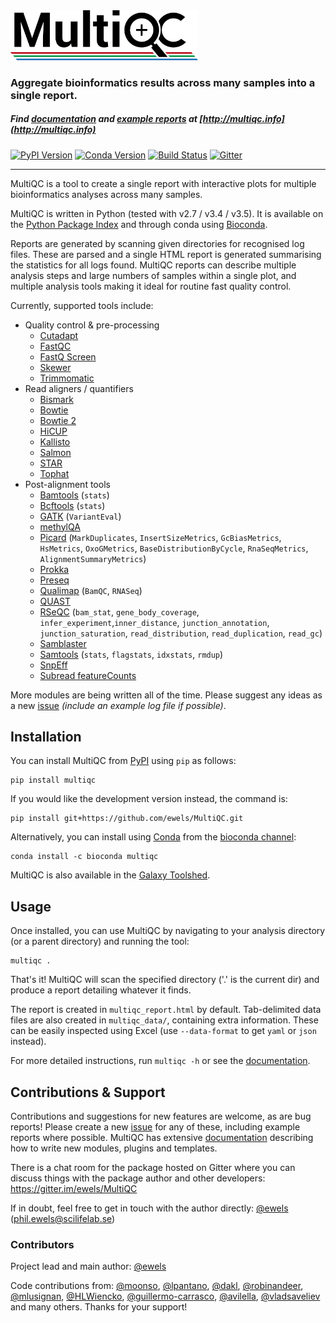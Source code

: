 <img src="multiqc/templates/default/assets/img/MultiQC_logo.png" width="300" title="MultiQC">

### Aggregate bioinformatics results across many samples into a single report.

##### Find [documentation](http://multiqc.info/docs) and [example reports](http://multiqc.info/examples/rna-seq/multiqc_report.html) at [http://multiqc.info](http://multiqc.info)

[![PyPI Version](https://img.shields.io/pypi/v/multiqc.svg?style=flat-square)](https://pypi.python.org/pypi/multiqc/)
[![Conda Version](https://anaconda.org/bioconda/multiqc/badges/version.svg)](https://anaconda.org/bioconda/multiqc)
[![Build Status](https://img.shields.io/travis/ewels/MultiQC.svg?style=flat-square)](https://travis-ci.org/ewels/MultiQC)
[![Gitter](https://img.shields.io/badge/gitter-%20join%20chat%20%E2%86%92-4fb99a.svg?style=flat-square)](https://gitter.im/ewels/MultiQC)


-----

MultiQC is a tool to create a single report with interactive plots
for multiple bioinformatics analyses across many samples.

MultiQC is written in Python (tested with v2.7 / v3.4 / v3.5). It is
available on the [Python Package Index](https://pypi.python.org/pypi/multiqc/)
and through conda using [Bioconda](http://bioconda.github.io/).

Reports are generated by scanning given directories for recognised log files.
These are parsed and a single HTML report is generated summarising the statistics
for all logs found. MultiQC reports can describe multiple analysis steps and
large numbers of samples within a single plot, and multiple analysis tools making
it ideal for routine fast quality control.

Currently, supported tools include:

* Quality control & pre-processing
  * [Cutadapt](https://code.google.com/p/cutadapt/)
  * [FastQC](http://www.bioinformatics.babraham.ac.uk/projects/fastqc/)
  * [FastQ Screen](http://www.bioinformatics.babraham.ac.uk/projects/fastq_screen/)
  * [Skewer](https://github.com/relipmoc/skewer)
  * [Trimmomatic](http://www.usadellab.org/cms/?page=trimmomatic)
* Read aligners / quantifiers
  * [Bismark](http://www.bioinformatics.babraham.ac.uk/projects/bismark/)
  * [Bowtie](http://bowtie-bio.sourceforge.net)
  * [Bowtie 2](http://bowtie-bio.sourceforge.net/bowtie2/)
  * [HiCUP](http://www.bioinformatics.babraham.ac.uk/projects/hicup/)
  * [Kallisto](http://pachterlab.github.io/kallisto/)
  * [Salmon](http://combine-lab.github.io/salmon/)
  * [STAR](https://github.com/alexdobin/STAR)
  * [Tophat](https://ccb.jhu.edu/software/tophat/)
* Post-alignment tools
  * [Bamtools](https://github.com/pezmaster31/bamtools) (`stats`)
  * [Bcftools](https://samtools.github.io/bcftools/) (`stats`)
  * [GATK](https://software.broadinstitute.org/gatk/) (`VariantEval`)
  * [methylQA](http://methylqa.sourceforge.net/)
  * [Picard](http://broadinstitute.github.io/picard/) (`MarkDuplicates`, `InsertSizeMetrics`, `GcBiasMetrics`, `HsMetrics`, `OxoGMetrics`, `BaseDistributionByCycle`, `RnaSeqMetrics`, `AlignmentSummaryMetrics`)
  * [Prokka](http://www.vicbioinformatics.com/software.prokka.shtml)
  * [Preseq](http://smithlabresearch.org/software/preseq/)
  * [Qualimap](http://qualimap.bioinfo.cipf.es/) (`BamQC`, `RNASeq`)
  * [QUAST](http://quast.bioinf.spbau.ru/)
  * [RSeQC](http://rseqc.sourceforge.net/) (`bam_stat`, `gene_body_coverage`,  `infer_experiment`,`inner_distance`, `junction_annotation`, `junction_saturation`, `read_distribution`, `read_duplication`, `read_gc`)
  * [Samblaster](https://github.com/GregoryFaust/samblaster)
  * [Samtools](http://www.htslib.org) (`stats`, `flagstats`, `idxstats`, `rmdup`)
  * [SnpEff](http://snpeff.sourceforge.net/)
  * [Subread featureCounts](http://bioinf.wehi.edu.au/featureCounts/)

More modules are being written all of the time. Please suggest any ideas as a new
[issue](https://github.com/ewels/MultiQC/issues) _(include an example log
file if possible)_.

## Installation

You can install MultiQC from [PyPI](https://pypi.python.org/pypi/multiqc/)
using `pip` as follows:

```
pip install multiqc
```

If you would like the development version instead, the command is:

```
pip install git+https://github.com/ewels/MultiQC.git
```

Alternatively, you can install using [Conda](http://anaconda.org/)
from the [bioconda channel](https://bioconda.github.io/):
```
conda install -c bioconda multiqc
```

MultiQC is also available in the
[Galaxy Toolshed](https://toolshed.g2.bx.psu.edu/view/engineson/multiqc/).

## Usage
Once installed, you can use MultiQC by navigating to your analysis directory
(or a parent directory) and running the tool:

```
multiqc .
```

That's it! MultiQC will scan the specified directory ('.' is the current dir)
and produce a report detailing whatever it finds.

The report is created in `multiqc_report.html` by default. Tab-delimited data
files are also created in `multiqc_data/`, containing extra information.
These can be easily inspected using Excel (use `--data-format` to get `yaml`
or `json` instead).

For more detailed instructions, run `multiqc -h` or see the
[documentation](http://multiqc.info/docs/#running-multiqc).

## Contributions & Support

Contributions and suggestions for new features are welcome, as are bug reports!
Please create a new [issue](https://github.com/ewels/MultiQC/issues) for any
of these, including example reports where possible. MultiQC has extensive
[documentation](http://multiqc.info/docs) describing how to write new modules,
plugins and templates.

There is a chat room for the package hosted on Gitter where you can discuss
things with the package author and other developers:
https://gitter.im/ewels/MultiQC

If in doubt, feel free to get in touch with the author directly:
[@ewels](https://github.com/ewels) (phil.ewels@scilifelab.se)

### Contributors
Project lead and main author: [@ewels](https://github.com/ewels)

Code contributions from:
[@moonso](https://github.com/moonso),
[@lpantano](https://github.com/lpantano),
[@dakl](https://github.com/dakl),
[@robinandeer](https://github.com/robinandeer),
[@mlusignan](https://github.com/mlusignan),
[@HLWiencko](https://github.com/HLWiencko),
[@guillermo-carrasco](https://github.com/guillermo-carrasco),
[@avilella](https://github.com/avilella),
[@vladsaveliev](https://github.com/vladsaveliev)
and many others. Thanks for your support!

